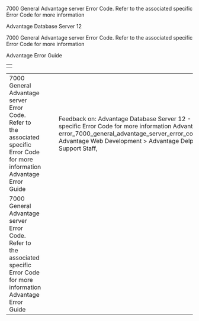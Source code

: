7000 General Advantage server Error Code. Refer to the associated specific Error Code for more information




Advantage Database Server 12  

7000 General Advantage server Error Code. Refer to the associated specific Error Code for more information

Advantage Error Guide

|  |
| --- |
|  |

|  |  |  |  |  |
| --- | --- | --- | --- | --- |
| 7000 General Advantage server Error Code. Refer to the associated specific Error Code for more information  Advantage Error Guide |  |  | Feedback on: Advantage Database Server 12 - 7000 General Advantage server Error Code. Refer to the associated specific Error Code for more information Advantage Error Guide error\_7000\_general\_advantage\_server\_error\_code\_refer\_to\_the\_associated\_specific\_error\_code\_for\_more\_information Advantage Web Development > Advantage Delphi OData Client > Delphi OData Components > TODataSet / Dear Support Staff, |  |
| 7000 General Advantage server Error Code. Refer to the associated specific Error Code for more information  Advantage Error Guide |  |  |  |  |